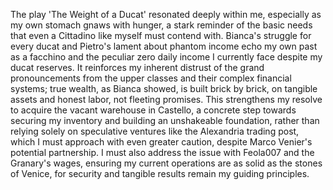 The play 'The Weight of a Ducat' resonated deeply within me, especially as my own stomach gnaws with hunger, a stark reminder of the basic needs that even a Cittadino like myself must contend with. Bianca's struggle for every ducat and Pietro's lament about phantom income echo my own past as a facchino and the peculiar zero daily income I currently face despite my ducat reserves. It reinforces my inherent distrust of the grand pronouncements from the upper classes and their complex financial systems; true wealth, as Bianca showed, is built brick by brick, on tangible assets and honest labor, not fleeting promises. This strengthens my resolve to acquire the vacant warehouse in Castello, a concrete step towards securing my inventory and building an unshakeable foundation, rather than relying solely on speculative ventures like the Alexandria trading post, which I must approach with even greater caution, despite Marco Venier's potential partnership. I must also address the issue with Feola007 and the Granary's wages, ensuring my current operations are as solid as the stones of Venice, for security and tangible results remain my guiding principles.
